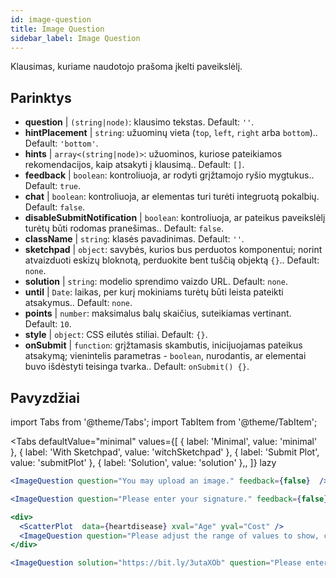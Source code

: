 ```yaml
---
id: image-question 
title: Image Question
sidebar_label: Image Question
---
```


Klausimas, kuriame naudotojo prašoma įkelti paveikslėlį.

## Parinktys

* __question__ | `(string|node)`: klausimo tekstas. Default: `''`.
* __hintPlacement__ | `string`: užuominų vieta (`top`, `left`, `right` arba `bottom`).. Default: `'bottom'`.
* __hints__ | `array<(string|node)>`: užuominos, kuriose pateikiamos rekomendacijos, kaip atsakyti į klausimą.. Default: `[]`.
* __feedback__ | `boolean`: kontroliuoja, ar rodyti grįžtamojo ryšio mygtukus.. Default: `true`.
* __chat__ | `boolean`: kontroliuoja, ar elementas turi turėti integruotą pokalbių. Default: `false`.
* __disableSubmitNotification__ | `boolean`: kontroliuoja, ar pateikus paveikslėlį turėtų būti rodomas pranešimas.. Default: `false`.
* __className__ | `string`: klasės pavadinimas. Default: `''`.
* __sketchpad__ | `object`: savybės, kurios bus perduotos <Sketchpad /> komponentui; norint atvaizduoti eskizų bloknotą, perduokite bent tuščią objektą `{}`.. Default: `none`.
* __solution__ | `string`: modelio sprendimo vaizdo URL. Default: `none`.
* __until__ | `Date`: laikas, per kurį mokiniams turėtų būti leista pateikti atsakymus.. Default: `none`.
* __points__ | `number`: maksimalus balų skaičius, suteikiamas vertinant. Default: `10`.
* __style__ | `object`: CSS eilutės stiliai. Default: `{}`.
* __onSubmit__ | `function`: grįžtamasis skambutis, inicijuojamas pateikus atsakymą; vienintelis parametras - `boolean`, nurodantis, ar elementai buvo išdėstyti teisinga tvarka.. Default: `onSubmit() {}`.


## Pavyzdžiai

import Tabs from '@theme/Tabs';
import TabItem from '@theme/TabItem';

<Tabs
    defaultValue="minimal"
    values={[
        { label: 'Minimal', value: 'minimal' },
        { label: 'With Sketchpad', value: 'witchSketchpad' },
        { label: 'Submit Plot', value: 'submitPlot' },
        { label: 'Solution', value: 'solution' },,
    ]}
    lazy
>

<TabItem value="minimal">

```jsx live
<ImageQuestion question="You may upload an image." feedback={false}  />
```
</TabItem>

<TabItem value="witchSketchpad">

```jsx live
<ImageQuestion question="Please enter your signature." feedback={false} sketchpad={{ canvasHeight: 300}} />
```

</TabItem>

<TabItem value="submitPlot">

```jsx live
<div>
  <ScatterPlot  data={heartdisease} xval="Age" yval="Cost" />
  <ImageQuestion question="Please adjust the range of values to show, change the axis labels and title of the plot, and submit your result." />
</div>
```
</TabItem>

<TabItem value="solution">

```jsx live
<ImageQuestion solution="https://bit.ly/3utaXOb" question="Please enter the Greek letter 'Gamma'." feedback={false} sketchpad={{ canvasHeight: 300}} />
```
</TabItem>

</Tabs>

